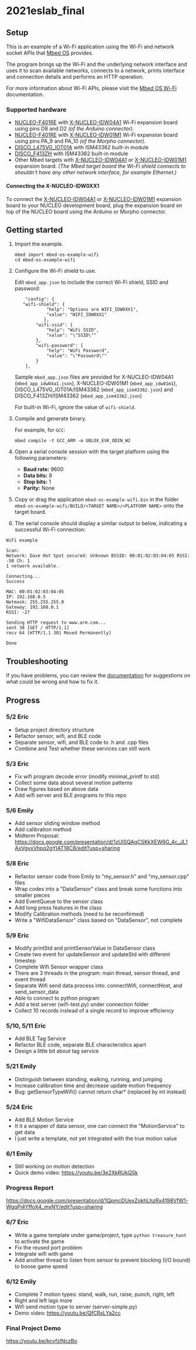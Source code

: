 # 2021eslab_final

## Setup

This is an example of a Wi-Fi application using the Wi-Fi and network socket APIs that [Mbed OS](https://github.com/ARMmbed/mbed-os) provides.

The program brings up the Wi-Fi and the underlying network interface and uses it to scan available networks, connects to a network, prints interface and connection details and performs an HTTP operation.

For more information about Wi-Fi APIs, please visit the [Mbed OS Wi-Fi](https://os.mbed.com/docs/latest/reference/wi-fi.html) documentation.

### Supported hardware ###

* [NUCLEO-F401RE](https://os.mbed.com/platforms/ST-Nucleo-F401RE/) with [X-NUCLEO-IDW04A1](http://www.st.com/content/st_com/en/products/ecosystems/stm32-open-development-environment/stm32-nucleo-expansion-boards/stm32-ode-connect-hw/x-nucleo-idw04a1.html) Wi-Fi expansion board using pins D8 and D2 _(of the Arduino connector)_.
* [NUCLEO-F401RE](https://os.mbed.com/platforms/ST-Nucleo-F401RE/) with [X-NUCLEO-IDW01M1](https://os.mbed.com/components/X-NUCLEO-IDW01M1/) Wi-Fi expansion board using pins PA_9 and PA_10 _(of the Morpho connector)_.
* [DISCO_L475VG_IOT01A](https://os.mbed.com/platforms/ST-Discovery-L475E-IOT01A/) with ISM43362 built-in module
* [DISCO_F413ZH](https://os.mbed.com/platforms/ST-Discovery-F413H/) with ISM43362 built-in module
* Other Mbed targets with  [X-NUCLEO-IDW04A1](http://www.st.com/content/st_com/en/products/ecosystems/stm32-open-development-environment/stm32-nucleo-expansion-boards/stm32-ode-connect-hw/x-nucleo-idw04a1.html) or [X-NUCLEO-IDW01M1](https://os.mbed.com/components/X-NUCLEO-IDW01M1/) expansion board.
  *(The Mbed target board the Wi-Fi shield connects to shouldn't have any other network interface, for example Ethernet.)*

#### Connecting the X-NUCLEO-IDW0XX1 ####

To connect the [X-NUCLEO-IDW04A1](http://www.st.com/content/st_com/en/products/ecosystems/stm32-open-development-environment/stm32-nucleo-expansion-boards/stm32-ode-connect-hw/x-nucleo-idw04a1.html) or [X-NUCLEO-IDW01M1](https://developer.mbed.org/components/X-NUCLEO-IDW01M1/) expansion board to your NUCLEO development board, plug the expansion board on top of the NUCLEO board using the Arduino or Morpho connector.

##  Getting started ##

1. Import the example.

   ```
   mbed import mbed-os-example-wifi
   cd mbed-os-example-wifi
   ```
   
2. Configure the Wi-Fi shield to use.

   Edit ```mbed_app.json``` to include the correct Wi-Fi shield, SSID and password:

   ```
       "config": {
 	  "wifi-shield": {
               "help": "Options are WIFI_IDW0XX1",
               "value": "WIFI_IDW0XX1"
        	  },
           "wifi-ssid": {
               "help": "WiFi SSID",
               "value": "\"SSID\""
           },
           "wifi-password": {
               "help": "WiFi Password",
               "value": "\"Password\""
           }
       },
   ```

   Sample ```mbed_app.json``` files are provided for X-NUCLEO-IDW04A1 (```mbed_app_idw04a1.json```),  X-NUCLEO-IDW01M1 (```mbed_app_idw01m1```), DISCO_L475VG_IOT01A/ISM43362 (```mbed_app_ism43362.json```) and DISCO_F413ZH/ISM43362 (```mbed_app_ism43362.json```)
   
   For built-in Wi-Fi, ignore the value of `wifi-shield`.

3. Compile and generate binary.

   For example, for `GCC`:

   ```
   mbed compile -t GCC_ARM -m UBLOX_EVK_ODIN_W2
   ```
   
 4. Open a serial console session with the target platform using the following parameters:
 
    * **Baud rate:** 9600
    * **Data bits:** 8
    * **Stop bits:** 1
    * **Parity:** None
 
 5. Copy or drag the application `mbed-os-example-wifi.bin` in the folder `mbed-os-example-wifi/BUILD/<TARGET NAME>/<PLATFORM NAME>` onto the target board.
 
 6. The serial console should display a similar output to below, indicating a successful Wi-Fi connection:
 
 ```
 WiFi example

Scan:
Network: Dave Hot Spot secured: Unknown BSSID: 00:01:02:03:04:05 RSSI: -58 Ch: 1
1 network available.

Connecting...
Success

MAC: 00:01:02:03:04:05
IP: 192.168.0.5
Netmask: 255.255.255.0
Gateway: 192.168.0.1
RSSI: -27

Sending HTTP request to www.arm.com...
sent 38 [GET / HTTP/1.1]
recv 64 [HTTP/1.1 301 Moved Permanently]

Done
```

## Troubleshooting

If you have problems, you can review the [documentation](https://os.mbed.com/docs/latest/tutorials/debugging.html) for suggestions on what could be wrong and how to fix it.


## Progress

### 5/2 Eric
- Setup project directory structure
- Refactor sensor, wifi, and BLE code
- Separate sensor, wifi, and BLE code to .h and .cpp files
- Combine and Test whether these services can still work

### 5/3 Eric
- Fix wifi program decode error (modify minimal_printf to std)
- Collect some data about several motion patterns
- Draw figures based on above data
- Add wifi server and BLE programs to this repo

### 5/6 Emily
- Add sensor sliding window method
- Add calibration method
- Midterm Proposal: https://docs.google.com/presentation/d/1zUISQAgCSKkXEW6G_4c_JL1AxVgvxVhpq2gYIAT18C8/edit?usp=sharing

### 5/8 Eric
- Refactor sensor code from Emily to "my_sensor.h" and "my_sensor.cpp" files
- Wrap codes into a "DataSensor" class and break some functions into smaller pieces
- Add EventQueue to the sensor class
- Add long press features in the class
- Modify Calibration methods (need to be reconfirmed)
- Write a "WifiDataSensor" class based on "DataSensor", not complete

### 5/9 Eric
- Modify printStd and printSensorValue in DataSensor class
- Create two event for updateSensor and updateStd with different timestep
- Complete Wifi Sensor wrapper class
- There are 3 threads in the program: main thread, sensor thread, and event thread
- Separate Wifi send data process into: connectWifi, connectHost, and send_sensor_data
- Able to connect to python program 
- Add a test server (wifi-test.py) under connection folder
- Collect 10 records instead of a single record to improve efficiency

### 5/10, 5/11 Eric
- Add BLE Tag Service
- Refactor BLE code, separate BLE characteristics apart
- Design a little bit about tag service

### 5/21 Emily
- Distinguish between standing, walking, running, and jumping
- Increase calibration time and decrease update motion frequency
- Bug: getSensorTypeWifi() cannot return char* (replaced by int instead)

### 5/24 Eric
- Add BLE Motion Service
- It it a wrapper of data sensor, one can connect the "MotionService" to get data
- I just write a template, not yet integrated with the true motion value

### 6/1 Emily
- Still working on motion detection
- Quick demo video: https://youtu.be/3e2XkRUkQSk

### Progress Report 
https://docs.google.com/presentation/d/1QpmcDUexZokhLhzRx4198VfW1-WgqPi4YffoX4_mxNY/edit?usp=sharing

### 6/7 Eric
- Write a game template under game/project, type `python treasure_hunt` to activate the game
- Fix the reused port problem
- Integrate wifi with game
- Add another thread to listen from sensor to prevent blocking (I/O bound) to boose game speed

### 6/12 Emily
- Complete 7 motion types: stand, walk, run, raise, punch, right, left
- Right and left lags more
- Wifi send motion type to server (server-simple.py)
- Demo video: https://youtu.be/QfCRsLYa2cc

### Final Project Demo
https://youtu.be/kcvfzlNczBo
